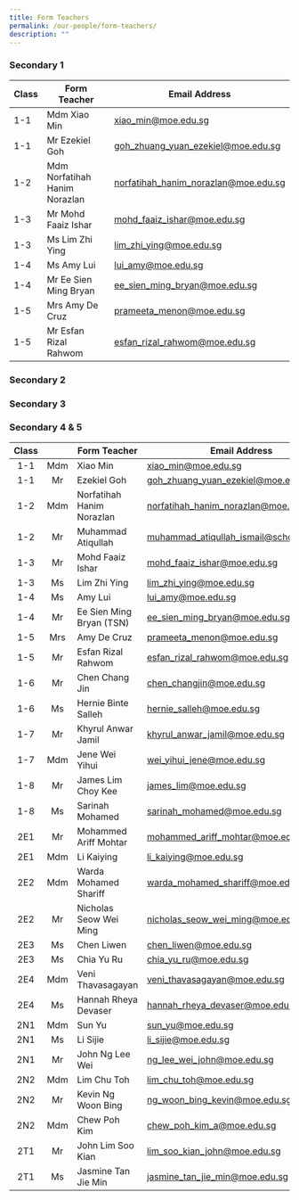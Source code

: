 ```yaml
---
title: Form Teachers
permalink: /our-people/form-teachers/
description: ""
---
```

### Secondary 1
| Class | Form Teacher | Email Address |
| -------- | -------- | -------- |
| 1-1 | Mdm Xiao Min | xiao_min@moe.edu.sg |
| 1-1 | Mr Ezekiel Goh | goh_zhuang_yuan_ezekiel@moe.edu.sg |
| 1-2 | Mdm Norfatihah Hanim Norazlan | norfatihah_hanim_norazlan@moe.edu.sg |
| 1-3 | Mr Mohd Faaiz Ishar | mohd_faaiz_ishar@moe.edu.sg |
| 1-3 | Ms Lim Zhi Ying | lim_zhi_ying@moe.edu.sg |
| 1-4 | Ms Amy Lui | lui_amy@moe.edu.sg |
| 1-4 | Mr Ee Sien Ming Bryan | ee_sien_ming_bryan@moe.edu.sg |
| 1-5 | Mrs Amy De Cruz|prameeta_menon@moe.edu.sg |
| 1-5 | Mr Esfan Rizal Rahwom | esfan_rizal_rahwom@moe.edu.sg |

### Secondary 2

### Secondary 3

### Secondary 4 & 5


| Class |     | Form Teacher              | Email Address                            |
|:-----:|:---:|---------------------------|------------------------------------------|
|  1-1  | Mdm | Xiao Min                  | xiao_min@moe.edu.sg                      |
|  1-1  |  Mr | Ezekiel Goh               | goh_zhuang_yuan_ezekiel@moe.edu.sg       |
|  1-2  | Mdm | Norfatihah Hanim Norazlan | norfatihah_hanim_norazlan@moe.edu.sg     |
|  1-2  |  Mr | Muhammad Atiqullah        | muhammad_atiqullah_ismail@schools.gov.sg |
|  1-3  |  Mr | Mohd Faaiz Ishar          | mohd_faaiz_ishar@moe.edu.sg              |
|  1-3  |  Ms | Lim Zhi Ying              | lim_zhi_ying@moe.edu.sg                  |
|  1-4  |  Ms | Amy Lui                   | lui_amy@moe.edu.sg                       |
|  1-4  |  Mr | Ee Sien Ming Bryan (TSN)  | ee_sien_ming_bryan@moe.edu.sg            |
|  1-5  | Mrs | Amy De Cruz               | prameeta_menon@moe.edu.sg                |
|  1-5  |  Mr | Esfan Rizal Rahwom        | esfan_rizal_rahwom@moe.edu.sg            |
|  1-6  |  Mr | Chen Chang Jin            | chen_changjin@moe.edu.sg                 |
|  1-6  |  Ms | Hernie Binte Salleh       | hernie_salleh@moe.edu.sg                 |
|  1-7  |  Mr | Khyrul Anwar Jamil        | khyrul_anwar_jamil@moe.edu.sg            |
|  1-7  | Mdm | Jene Wei Yihui            | wei_yihui_jene@moe.edu.sg                |
|  1-8  |  Mr | James Lim Choy Kee        | james_lim@moe.edu.sg                     |
|  1-8  |  Ms | Sarinah  Mohamed          | sarinah_mohamed@moe.edu.sg               |
|  2E1  |  Mr | Mohammed Ariff Mohtar     | mohammed_ariff_mohtar@moe.edu.sg         |
|  2E1  | Mdm | Li Kaiying                | li_kaiying@moe.edu.sg                    |
|  2E2  | Mdm | Warda Mohamed Shariff     | warda_mohamed_shariff@moe.edu.sg         |
|  2E2  |  Mr | Nicholas Seow Wei Ming    | nicholas_seow_wei_ming@moe.edu.sg        |
|  2E3  |  Ms | Chen Liwen                | chen_liwen@moe.edu.sg                    |
|  2E3  |  Ms | Chia Yu Ru                | chia_yu_ru@moe.edu.sg                    |
|  2E4  | Mdm | Veni Thavasagayan         | veni_thavasagayan@moe.edu.sg             |
|  2E4  |  Ms | Hannah Rheya Devaser      | hannah_rheya_devaser@moe.edu.sg          |
|  2N1  | Mdm | Sun Yu                    | sun_yu@moe.edu.sg                        |
|  2N1  |  Ms | Li Sijie                  | li_sijie@moe.edu.sg                      |
|  2N1  |  Mr | John Ng Lee Wei           | ng_lee_wei_john@moe.edu.sg               |
|  2N2  | Mdm | Lim Chu Toh               | lim_chu_toh@moe.edu.sg                   |
|  2N2  |  Mr | Kevin Ng Woon Bing        | ng_woon_bing_kevin@moe.edu.sg            |
|  2N2  | Mdm | Chew Poh Kim              | chew_poh_kim_a@moe.edu.sg                |
|  2T1  |  Mr | John Lim Soo Kian         | lim_soo_kian_john@moe.edu.sg             |
|  2T1  |  Ms | Jasmine Tan Jie Min       | jasmine_tan_jie_min@moe.edu.sg           |